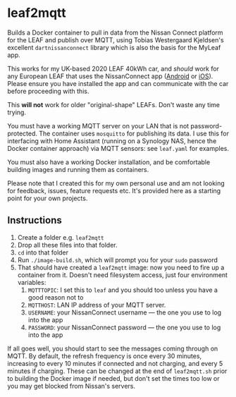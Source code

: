 # leaf2mqtt
Builds a Docker container to pull in data from the Nissan Connect platform for the LEAF and publish over MQTT, using Tobias Westergaard Kjeldsen's excellent `dartnissanconnect` library which is also the basis for the MyLeaf app.

This works for my UK-based 2020 LEAF 40kWh car, and *should* work for any European LEAF that uses the NissanConnect app ([Android](https://play.google.com/store/apps/details?id=eu.nissan.nissanconnect.services&hl=en_GB&gl=US) or [iOS](https://apps.apple.com/gb/app/nissanconnect-services/id1451280347)). Please ensure you have installed the app and can communicate with the car before proceeding with this.

This **will not** work for older "original-shape" LEAFs. Don't waste any time trying.

You must have a working MQTT server on your LAN that is not password-protected. The container uses `mosquitto` for publishing its data. I use this for interfacing with Home Assistant (running on a Synology NAS, hence the Docker container approach) via MQTT sensors: see `leaf.yaml` for examples.

You must also have a working Docker installation, and be comfortable building images and running them as containers.

Please note that I created this for my own personal use and am not looking for feedback, issues, feature requests etc. It's provided here as a starting point for your own projects.

## Instructions

1. Create a folder e.g. `leaf2mqtt`
1. Drop all these files into that folder.
1. `cd` into that folder
1. Run `./image-build.sh`, which will prompt you for your `sudo` password
1. That should have created a `leaf2mqtt` image: now you need to fire up a container from it. Doesn't need filesystem access, just four environment variables:
    1. `MQTTTOPIC`: I set this to `leaf` and you should too unless you have a good reason not to
    1. `MQTTHOST`: LAN IP address of your MQTT server.
    1. `USERNAME`: your NissanConnect username — the one you use to log into the app
    1. `PASSWORD`: your NissanConnect password — the one you use to log into the app

If all goes well, you should start to see the messages coming through on MQTT. By default, the refresh frequency is once every 30 minutes, increasing to every 10 minutes if connected and not charging, and every 5 minutes if charging. These can be changed at the end of `leaf2mqtt.sh` prior to building the Docker image if needed, but don't set the times too low or you may get blocked from Nissan's servers.
